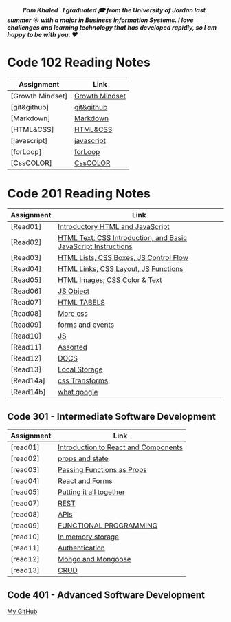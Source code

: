 
##### &nbsp; &nbsp;&nbsp; &nbsp;&nbsp; &nbsp;&nbsp;  I'am Khaled . I graduated 🎓 from the University of Jordan last summer ☀️ with a major in Business Information Systems. I love challenges and learning technology that has developed rapidly, so I am happy to be with you. ❤️

# Code 102 Reading Notes

| Assignment             | Link                |
| ------------     | ----------------------------|
|[Growth Mindset]  |[Growth Mindset](102/readme1.md)|
|[git&github]      |[git&github](102/readme2.md)  |
|[Markdown]        |[Markdown](102/readme3.md)  |
|[HTML&CSS]        |[HTML&CSS](102/readme4.md) |
|[javascript]      |[javascript](102/readme5.md)|
|[forLoop]         |[forLoop](102/readme6.md)   |
|[CssCOLOR]       |[CssCOLOR](102/readme7.md)|


# Code 201 Reading Notes

| Assignment           | Link                 |
| ------------     | ----------------------------|
|[Read01]          |[Introductory HTML and JavaScript](201/Read01.md)|
|[Read02]          |[HTML Text, CSS Introduction, and Basic JavaScript Instructions](201/Read02.md)  |
|[Read03]          |[HTML Lists, CSS Boxes, JS Control Flow](201/Read03.md)  |
|[Read04]          |[HTML Links, CSS Layout, JS Functions](201/Read04.md) |
|[Read05]          |[HTML Images; CSS Color & Text](201/Read05.md)|
|[Read06]          |[JS Object](201/Read06.md)   |
|[Read07]          |[HTML TABELS](201/Read07.md)|
|[Read08]          |[More css](201/Read08.md)|
|[Read09]          |[forms and events](201/Read09.md)  |
|[Read10]          |[JS ](201/Read10.md)  |
|[Read11]          |[Assorted](201/Read11.md) |
|[Read12]          |[DOCS](201/Read12.md)|
|[Read13]          |[Local Storage](201/Read13.md)   |
|[Read14a]         |[css Transforms](201/Read14a.md)|
|[Read14b]         |[what google](201/Read14b.md)|


## Code 301 - Intermediate Software Development

| Assignment           | Link                 |
| ------------         |    ----------------------------|
|[read01]               |[Introduction to React and Components](301/read01.md)|
|[read02]               |[props and state](301/read02.md)|
|[read03]               |[Passing Functions as Props](301/read03.md)|
|[read04]               |[React and Forms](301/read04.md)|
|[read05]               |[Putting it all together](301/read05.md)|
|[read07]               |[REST](301/read07.md)|
|[read08]               |[APIs](301/read08.md)|
|[read09]               |[FUNCTIONAL PROGRAMMING](301/read09.md)|
|[read10]               |[In memory storage](301/read10.md)|
|[read11]               |[Authentication](301/read11.md)|
|[read12]               |[Mongo and Mongoose](301/read12.md)|
|[read13]               |[CRUD](301/read13.md)|




## Code 401 - Advanced Software Development


[My GitHub ](https://github.com/khaledshishani32)

